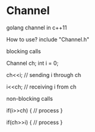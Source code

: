 # Channel
golang channel in c++11

How to use?
include "Channel.h"

blocking calls

Channel<int> ch;
int i = 0;

ch<<i; // sending i through ch


i<<ch; // receiving i from ch

non-blocking calls

if(i>>ch)
{
  // process
}

if(ch>>i)
{
  // process
}
